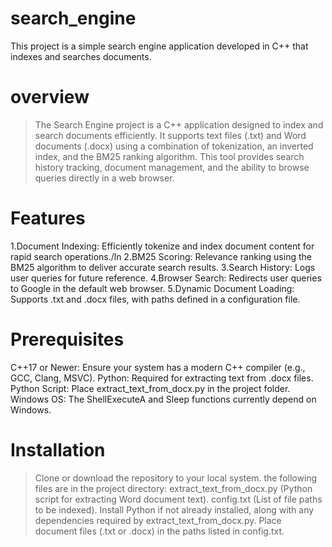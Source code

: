 # search_engine
This project is a simple search engine application developed in C++ that indexes and searches documents. 
# overview
> The Search Engine project is a C++ application designed to index and search documents efficiently.
> It supports text files (.txt) and Word documents (.docx) using a combination of tokenization, an inverted index, and the BM25 ranking algorithm.
> This tool provides search history tracking, document management, and the ability to browse queries directly in a web browser.

# Features
1.Document Indexing: Efficiently tokenize and index document content for rapid search operations./ln
2.BM25 Scoring: Relevance ranking using the BM25 algorithm to deliver accurate search results.
3.Search History: Logs user queries for future reference.
4.Browser Search: Redirects user queries to Google in the default web browser.
5.Dynamic Document Loading: Supports .txt and .docx files, with paths defined in a configuration file.

# Prerequisites
C++17 or Newer: Ensure your system has a modern C++ compiler (e.g., GCC, Clang, MSVC).
Python: Required for extracting text from .docx files.
Python Script: Place extract_text_from_docx.py in the project folder.
Windows OS: The ShellExecuteA and Sleep functions currently depend on Windows.

# Installation
> Clone or download the repository to your local system.
> the following files are in the project directory:
  extract_text_from_docx.py (Python script for extracting Word document text).
  config.txt (List of file paths to be indexed).
> Install Python if not already installed, along with any dependencies required by extract_text_from_docx.py.
> Place document files (.txt or .docx) in the paths listed in config.txt.


